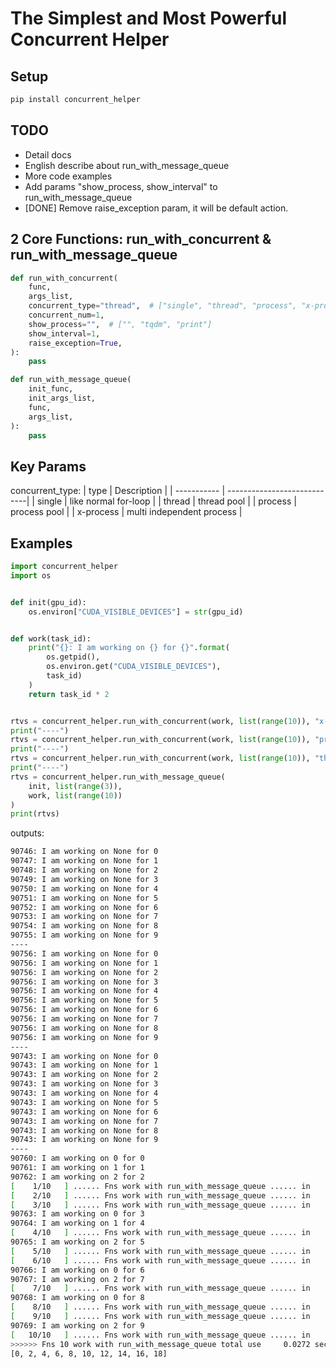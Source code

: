 The Simplest and Most Powerful Concurrent Helper
===============

Setup
----------
```bash
pip install concurrent_helper
```

TODO
----------

- Detail docs
- English describe about run_with_message_queue
- More code examples
- Add params "show_process, show_interval" to run_with_message_queue
- [DONE] Remove raise_exception param, it will be default action.



2 Core Functions: run_with_concurrent & run_with_message_queue
----------

```python
def run_with_concurrent(
    func,
    args_list,
    concurrent_type="thread",  # ["single", "thread", "process", "x-process"]
    concurrent_num=1,
    show_process="",  # ["", "tqdm", "print"]
    show_interval=1,
    raise_exception=True,
):
    pass

def run_with_message_queue(
    init_func,
    init_args_list,
    func,
    args_list,
):
    pass
```


Key Params
----------

concurrent_type:
| type        | Description                 |
| ----------- | ----------------------------|
| single      | like normal for-loop        |
| thread      | thread pool                 |
| process     | process pool                |
| x-process   | multi independent process   |


Examples
----------
```python
import concurrent_helper
import os


def init(gpu_id):
    os.environ["CUDA_VISIBLE_DEVICES"] = str(gpu_id)


def work(task_id):
    print("{}: I am working on {} for {}".format(
        os.getpid(),
        os.environ.get("CUDA_VISIBLE_DEVICES"),
        task_id)
    )
    return task_id * 2


rtvs = concurrent_helper.run_with_concurrent(work, list(range(10)), "x-process")
print("----")
rtvs = concurrent_helper.run_with_concurrent(work, list(range(10)), "process")
print("----")
rtvs = concurrent_helper.run_with_concurrent(work, list(range(10)), "thread")
print("----")
rtvs = concurrent_helper.run_with_message_queue(
    init, list(range(3)), 
    work, list(range(10))
)
print(rtvs)
```

outputs:
```bash
90746: I am working on None for 0
90747: I am working on None for 1
90748: I am working on None for 2
90749: I am working on None for 3
90750: I am working on None for 4
90751: I am working on None for 5
90752: I am working on None for 6
90753: I am working on None for 7
90754: I am working on None for 8
90755: I am working on None for 9
----
90756: I am working on None for 0
90756: I am working on None for 1
90756: I am working on None for 2
90756: I am working on None for 3
90756: I am working on None for 4
90756: I am working on None for 5
90756: I am working on None for 6
90756: I am working on None for 7
90756: I am working on None for 8
90756: I am working on None for 9
----
90743: I am working on None for 0
90743: I am working on None for 1
90743: I am working on None for 2
90743: I am working on None for 3
90743: I am working on None for 4
90743: I am working on None for 5
90743: I am working on None for 6
90743: I am working on None for 7
90743: I am working on None for 8
90743: I am working on None for 9
----
90760: I am working on 0 for 0
90761: I am working on 1 for 1
90762: I am working on 2 for 2
[    1/10   ] ...... Fns work with run_with_message_queue ...... in     0.0073 seconds.
[    2/10   ] ...... Fns work with run_with_message_queue ...... in     0.0068 seconds.
[    3/10   ] ...... Fns work with run_with_message_queue ...... in     0.0067 seconds.
90763: I am working on 0 for 3
90764: I am working on 1 for 4
[    4/10   ] ...... Fns work with run_with_message_queue ...... in     0.0055 seconds.
90765: I am working on 2 for 5
[    5/10   ] ...... Fns work with run_with_message_queue ...... in     0.0053 seconds.
[    6/10   ] ...... Fns work with run_with_message_queue ...... in     0.0054 seconds.
90766: I am working on 0 for 6
90767: I am working on 2 for 7
[    7/10   ] ...... Fns work with run_with_message_queue ...... in     0.0051 seconds.
90768: I am working on 0 for 8
[    8/10   ] ...... Fns work with run_with_message_queue ...... in     0.0053 seconds.
[    9/10   ] ...... Fns work with run_with_message_queue ...... in     0.0053 seconds.
90769: I am working on 2 for 9
[   10/10   ] ...... Fns work with run_with_message_queue ...... in     0.0050 seconds.
>>>>>> Fns 10 work with run_with_message_queue total use     0.0272 seconds.
[0, 2, 4, 6, 8, 10, 12, 14, 16, 18]
```
